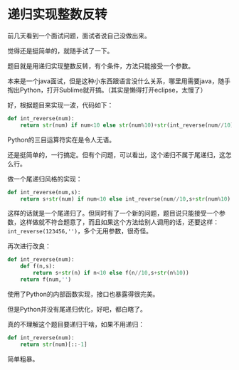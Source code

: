 # 递归实现整数反转

前几天看到一个面试问题，面试者说自己没做出来。

觉得还是挺简单的，就随手试了一下。

题目就是用递归实现整数反转，有个条件，方法只能接受一个参数。

本来是一个java面试，但是这种小东西跟语言没什么关系，哪里用需要java，随手掏出Python，打开Sublime就开搞。（其实是懒得打开eclipse，太慢了）

好，根据题目来实现一波，代码如下：

```python
def int_reverse(num):
	return str(num) if num<10 else str(num%10)+str(int_reverse(num//10))
```

Python的三目运算符实在是令人无语。

还是挺简单的，一行搞定。但有个问题，可以看出，这个递归不属于尾递归，这怎么行。

做一个尾递归风格的实现：

```python
def int_reverse(num,s):
    return s+str(num) if num<10 else int_reverse(num//10,s+str(num%10)
```

这样的话就是一个尾递归了。但同时有了一个新的问题，题目说只能接受一个参数，这样做就不符合题意了，而且如果这个方法给别人调用的话，还要这样：`int_reverse(123456,'')`，多个无用参数，很奇怪。

再次进行改良：

```python
def int_reverse(num):
    def f(n,s):
        return s+str(n) if n<10 else f(n//10,s+str(n%10))
    return f(num,'')
```
使用了Python的内部函数实现，接口也暴露得很完美。

但是Python并没有尾递归优化，好吧，都白瞎了。

真的不理解这个题目要递归干啥，如果不用递归：

```python
def int_reverse(num):
    return str(num)[::-1]
```
简单粗暴。